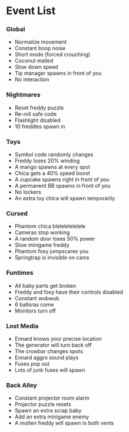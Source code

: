 # Event List

### Global
- Normalize movement
- Constant boop noise
- Short mode (forced crouching)
- Coconut malled
- Slow down speed
- Tip manager spawns in front of you
- No interaction

### Nightmares
- Reset freddy puzzle
- Re-roll safe code
- Flashlight disabled
- 10 freddles spawn in

### Toys
- Symbol code randomly changes
- Freddy loses 20% winding
- A mango spawns at every spot
- Chica gets a 40% speed boost
- A cupcake spawns right in front of you
- A permanent BB spawns in front of you
- No lockers
- An extra toy chica will spawn temporarily

### Cursed
- Phantom chica blelelelelelele
- Cameras stop working
- A random door loses 50% power
- Slow minigame freddy
- Phantom foxy jumpscares you
- Springtrap is invisible on cams

### Funtimes
- All baby parts get broken
- Freddy and foxy have their controls disabled
- Constant wubwub
- 6 balloras come
- Monitors turn off

### Lost Media
- Ennard knows your precise location
- The generator will turn back off
- The crowbar changes spots
- Ennard aggro sound plays
- Fuses pop out
- Lots of junk fuses will spawn

### Back Alley
- Constant projector room alarm
- Projector puzzle resets
- Spawn an extra scrap baby
- Add an extra minigame enemy
- A molten freddy will spawn in both vents
